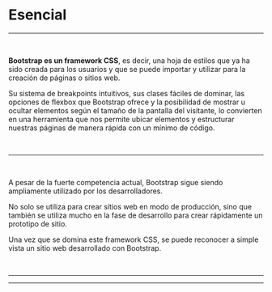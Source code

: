 # **Esencial**

---

<br>

**Bootstrap es un framework CSS**, es decir, una hoja de estilos que ya ha sido creada para los usuarios y que se puede importar y utilizar para la creación de páginas o sitios web.

Su sistema de breakpoints intuitivos, sus clases fáciles de dominar, las opciones de flexbox que Bootstrap ofrece y la posibilidad de mostrar u ocultar elementos según el tamaño de la pantalla del visitante, lo convierten en una herramienta que nos permite ubicar elementos y estructurar nuestras páginas de manera rápida con un mínimo de código.

<br>

---

<br>

A pesar de la fuerte competencia actual, Bootstrap sigue siendo ampliamente utilizado por los desarrolladores.

No solo se utiliza para crear sitios web en modo de producción, sino que también se utiliza mucho en la fase de desarrollo para crear rápidamente un prototipo de sitio.

Una vez que se domina este framework CSS, se puede reconocer a simple vista un sitio web desarrollado con Bootstrap.

<br>

---

---